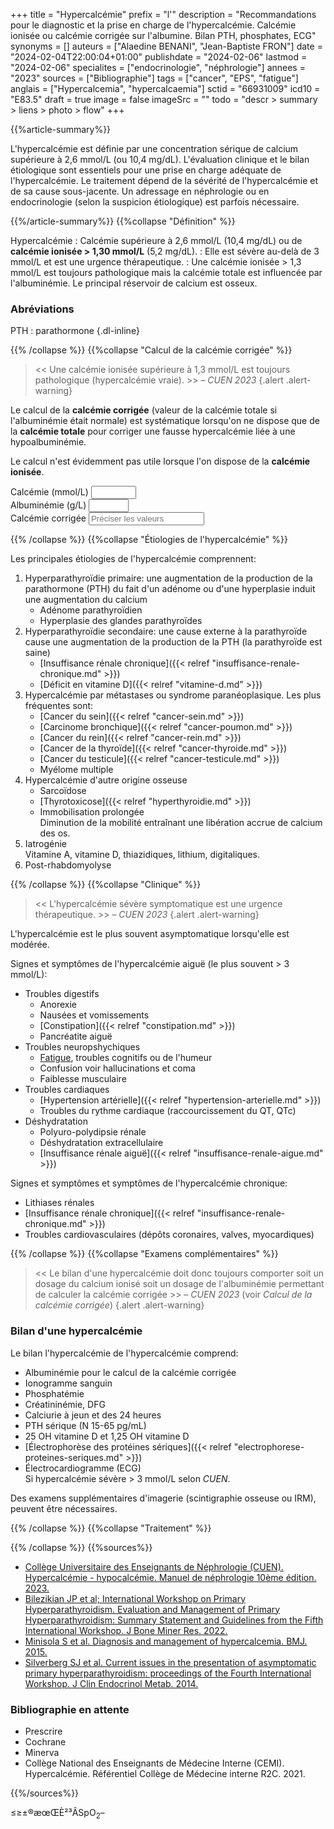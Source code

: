 +++
title = "Hypercalcémie"
prefix = "l'"
description = "Recommandations pour le diagnostic et la prise en charge de l'hypercalcémie. Calcémie ionisée ou calcémie corrigée sur l'albumine. Bilan PTH, phosphates, ECG"
synonyms = []
auteurs = ["Alaedine BENANI", "Jean-Baptiste FRON"]
date = "2024-02-04T22:00:04+01:00"
publishdate = "2024-02-06"
lastmod = "2024-02-06"
specialites = ["endocrinologie", "néphrologie"]
annees = "2023"
sources = ["Bibliographie"]
tags = ["cancer", "EPS", "fatigue"]
anglais = ["Hypercalcemia", "hypercalcaemia"]
sctid = "66931009"
icd10 = "E83.5"
draft = true
image = false
imageSrc = ""
todo = "descr > summary > liens > photo > flow"
+++

{{%article-summary%}}

L'hypercalcémie est définie par une concentration sérique de calcium supérieure à 2,6 mmol/L (ou 10,4 mg/dL). L'évaluation clinique et le bilan étiologique sont essentiels pour une prise en charge adéquate de l'hypercalcémie. Le traitement dépend de la sévérité de l'hypercalcémie et de sa cause sous-jacente. Un adressage en néphrologie ou en endocrinologie (selon la suspicion étiologique) est parfois nécessaire.

{{%/article-summary%}}
{{%collapse "Définition" %}}

Hypercalcémie
: Calcémie supérieure à 2,6 mmol/L (10,4 mg/dL) ou de **calcémie ionisée > 1,30 mmol/L** (5,2 mg/dL).
: Elle est sévère au-delà de 3 mmol/L et est une urgence thérapeutique.
: Une calcémie ionisée > 1,3 mmol/L est toujours pathologique mais la calcémie totale est influencée par l'albuminémie. Le principal réservoir de calcium est osseux.

### Abréviations

PTH
: parathormone
{.dl-inline}

{{% /collapse %}}
{{%collapse "Calcul de la calcémie corrigée" %}}

> << Une calcémie ionisée supérieure à 1,3 mmol/L est toujours pathologique (hypercalcémie vraie). >> – *CUEN 2023*
{.alert .alert-warning}

Le calcul de la **calcémie corrigée** (valeur de la calcémie totale si l'albuminémie était normale) est systématique lorsqu'on ne dispose que de la **calcémie totale** pour corriger une fausse hypercalcémie liée à une hypoalbuminémie.

Le calcul n'est évidemment pas utile lorsque l'on dispose de la **calcémie ionisée**.

<div class="card-body rounded-lg border my-5">
  <div class="d-block d-lg-flex form-corrected">
    <div class="form-group floating-label textfield-box form-ripple mr-3">
      <label for="input-calcemia">Calcémie (mmol/L)</label>
      <input class="form-control" id="input-calcemia" type="number" min="0" max="50" step="0.1">
    </div>
    <div class="form-group floating-label textfield-box form-ripple mr-3">
      <label for="input-albumine">Albuminémie (g/L)</label>
      <input class="form-control" id="input-albumine" type="number" min="10" max="100" step="1">
    </div>
    <div>
      <label for="input-corrected">Calcémie corrigée</label>
      <input class="form-control" id="input-corrected" type="text" placeholder="Préciser les valeurs" readonly>
    </div>
  </div>
</div>
<script type="module" async>
  // Outil de calcul de la calcémie corrigée by djibe
  window.addEventListener( 'load', () => {
    const calcemia = document.getElementById('input-calcemia')
    const albumine = document.getElementById('input-albumine')
    const corrected = document.getElementById('input-corrected');
    [calcemia, albumine].forEach(elem => elem.addEventListener('input', () => { calcCorrected() }))
    const calcCorrected = () => {
    if (calcemia.value > 0 && albumine.value > 0) {
    corrected.value = (0.025 * (40 - parseInt(albumine.value)) + parseFloat(calcemia.value)).toFixed(2) + ' mmol/L' }}
  })
</script>

{{% /collapse %}}
{{%collapse "Étiologies de l'hypercalcémie" %}}

Les principales étiologies de l'hypercalcémie comprennent:

1. Hyperparathyroïdie primaire: une augmentation de la production de la parathormone (PTH) du fait d'un adénome ou d'une hyperplasie induit une augmentation du calcium
    - Adénome parathyroïdien
    - Hyperplasie des glandes parathyroïdes
2. Hyperparathyroïdie secondaire: une cause externe à la parathyroïde cause une augmentation de la production de la PTH (la parathyroïde est saine)
    - [Insuffisance rénale chronique]({{< relref "insuffisance-renale-chronique.md" >}})
    - [Déficit en vitamine D]({{< relref "vitamine-d.md" >}})
3. Hypercalcémie par métastases ou syndrome paranéoplasique. Les plus fréquentes sont:
    - [Cancer du sein]({{< relref "cancer-sein.md" >}})
    - [Carcinome bronchique]({{< relref "cancer-poumon.md" >}})
    - [Cancer du rein]({{< relref "cancer-rein.md" >}})
    - [Cancer de la thyroïde]({{< relref "cancer-thyroide.md" >}})
    - [Cancer du testicule]({{< relref "cancer-testicule.md" >}})
    - Myélome multiple
4. Hypercalcémie d'autre origine osseuse
    - Sarcoïdose
    - [Thyrotoxicose]({{< relref "hyperthyroidie.md" >}})
    - Immobilisation prolongée  
    Diminution de la mobilité entraînant une libération accrue de calcium des os.
5. Iatrogénie  
  Vitamine A, vitamine D, thiazidiques, lithium, digitaliques.
6. Post-rhabdomyolyse

{{% /collapse %}}
{{%collapse "Clinique" %}}

> << L'hypercalcémie sévère symptomatique est une urgence thérapeutique. >> – *CUEN 2023*
{.alert .alert-warning}

L'hypercalcémie est le plus souvent asymptomatique lorsqu'elle est modérée.

Signes et symptômes de l'hypercalcémie aiguë (le plus souvent > 3 mmol/L):

- Troubles digestifs
  - Anorexie
  - Nausées et vomissements
  - [Constipation]({{< relref "constipation.md" >}})
  - Pancréatite aiguë
- Troubles neuropshychiques
  - [Fatigue](/tags/fatigue/), troubles cognitifs ou de l'humeur
  - Confusion voir hallucinations et coma
  - Faiblesse musculaire
- Troubles cardiaques
  - [Hypertension artérielle]({{< relref "hypertension-arterielle.md" >}})
  - Troubles du rythme cardiaque (raccourcissement du QT, QTc)
- Déshydratation
  - Polyuro-polydipsie rénale
  - Déshydratation extracellulaire
  - [Insuffisance rénale aiguë]({{< relref "insuffisance-renale-aigue.md" >}})

Signes et symptômes et symptômes de l'hypercalcémie chronique:

- Lithiases rénales
- [Insuffisance rénale chronique]({{< relref "insuffisance-renale-chronique.md" >}})
- Troubles cardiovasculaires (dépôts coronaires, valves, myocardiques)

{{% /collapse %}}
{{%collapse "Examens complémentaires" %}}

> << Le bilan d'une hypercalcémie doit donc toujours comporter soit un dosage du calcium ionisé soit un dosage de l'albuminémie permettant de calculer la calcémie corrigée >> – *CUEN 2023* (voir *Calcul de la calcémie corrigée*)
{.alert .alert-warning}

### Bilan d'une hypercalcémie

Le bilan l'hypercalcémie de l'hypercalcémie comprend:

- Albuminémie pour le calcul de la calcémie corrigée
- Ionogramme sanguin
- Phosphatémie
- Créatininémie, DFG
- Calciurie à jeun et des 24 heures
- PTH sérique (N 15-65 pg/mL)
- 25 OH vitamine D et 1,25 OH vitamine D
- [Électrophorèse des protéines sériques]({{< relref "electrophorese-proteines-seriques.md" >}})
- Électrocardiogramme (ECG)  
  Si hypercalcémie sévère > 3 mmol/L selon *CUEN*.

Des examens supplémentaires d'imagerie (scintigraphie osseuse ou IRM), peuvent être nécessaires.

{{% /collapse %}}
{{%collapse "Traitement" %}}


{{% /collapse %}}
{{%sources%}}

- [Collège Universitaire des Enseignants de Néphrologie (CUEN). Hypercalcémie - hypocalcémie. Manuel de néphrologie 10ème édition. 2023.](https://cuen.fr/manuel3/spip.php?article28)
- [Bilezikian JP et al; International Workshop on Primary Hyperparathyroidism. Evaluation and Management of Primary Hyperparathyroidism: Summary Statement and Guidelines from the Fifth International Workshop. J Bone Miner Res. 2022.]()
- [Minisola S et al. Diagnosis and management of hypercalcemia. BMJ. 2015.]()
- [Silverberg SJ et al. Current issues in the presentation of asymptomatic primary hyperparathyroidism: proceedings of the Fourth International Workshop. J Clin Endocrinol Metab. 2014.]()

### Bibliographie en attente

- Prescrire
- Cochrane
- Minerva
- Collège National des Enseignants de Médecine Interne (CEMI). Hypercalcémie. Référentiel Collège de Médecine interne R2C. 2021.

{{%/sources%}}

≤≥±®æœŒÈ²³ÂSpO<sub>2</sub>–
